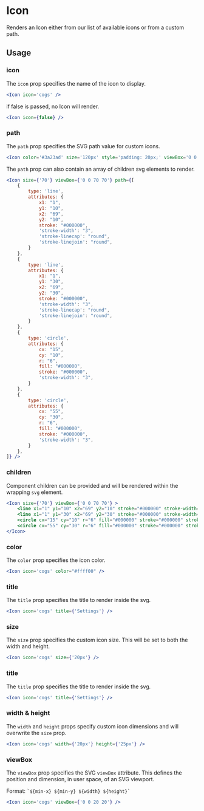 # Icon

Renders an Icon either from our list of available icons or from a custom path. 

## Usage

### icon
The `icon` prop specifies the name of the icon to display. 

```jsx
<Icon icon='cogs' />
```

if false is passed, no Icon will render. 

```jsx
<Icon icon={false} />
```


### path
The `path` prop specifies the SVG path value for custom icons.

```jsx
<Icon color='#3a23ad' size='120px' style='padding: 20px;' viewBox='0 0 70 70' path='M12.9,13.8C12.9,13.8,12.9,13.8,12.9,13.8c-0.1,0.1-0.3,0.2-0.5,0.2C4.5,17.9,1.9,28.8,6.6,38.5l28.6-13.8 c0,0,0,0,0,0c0.2-0.1,0.3-0.1,0.5-0.2C43.5,20.6,46.2,9.7,41.5,0L12.9,13.8zM8.6,42.1C8.6,42.1,8.6,42.1,8.6,42.1c-0.1,0.1-0.3,0.1-0.5,0.2C0.3,46.1-2.4,57,2.3,66.7l28.6-13.8 c0,0,0,0,0,0c0.2-0.1,0.3-0.1,0.5-0.2c7.9-3.8,10.5-14.8,5.8-24.4L8.6,42.1z' />
```

The `path` prop can also contain an array of children svg elements to render.

```jsx
<Icon size={'70'} viewBox={'0 0 70 70'} path={[
    {
        type: 'line', 
        attributes: { 
            x1: "1",
            y1: "10",
            x2: "69",
            y2: "10",
            stroke: "#000000",
            'stroke-width': "3",
            'stroke-linecap': "round",
            'stroke-linejoin': "round",
        }
    },
    {
        type: 'line', 
        attributes: { 
            x1: "1",
            y1: "30",
            x2: "69",
            y2: "30",
            stroke: "#000000",
            'stroke-width': "3",
            'stroke-linecap': "round",
            'stroke-linejoin': "round",
        }
    },
    {
        type: 'circle', 
        attributes: { 
            cx: "15",
            cy: "10",
            r: "6",
            fill: "#000000",
            stroke: "#000000",
            'stroke-width': "3",
        }
    },
    {
        type: 'circle', 
        attributes: { 
            cx: "55",
            cy: "30",
            r: "6",
            fill: "#000000",
            stroke: "#000000",
            'stroke-width': "3",
        }
    },
]} />
```

### children
Component children can be provided and will be rendered within the wrapping `svg` element.

```jsx
<Icon size={'70'} viewBox={'0 0 70 70'} >
    <line x1="1" y1="10" x2="69" y2="10" stroke="#000000" stroke-width="3" stroke-linecap="round" stroke-linejoin="round"></line>
	<line x1="1" y1="30" x2="69" y2="30" stroke="#000000" stroke-width="3" stroke-linecap="round" stroke-linejoin="round"></line>
	<circle cx="15" cy="10" r="6" fill="#000000" stroke="#000000" stroke-width="3"></circle>
	<circle cx="55" cy="30" r="6" fill="#000000" stroke="#000000" stroke-width="3"></circle>
</Icon>
```

### color
The `color` prop specifies the icon color.

```jsx
<Icon icon='cogs' color="#ffff00" />
```

### title
The `title` prop specifies the title to render inside the svg.

```jsx
<Icon icon='cogs' title={'Settings'} />
```

### size
The `size` prop specifies the custom icon size. This will be set to both the width and height.

```jsx
<Icon icon='cogs' size={'20px'} />
```

### title
The `title` prop specifies the title to render inside the svg.

```jsx
<Icon icon='cogs' title={'Settings'} />
```

### width & height
The `width` and `height` props specify custom icon dimensions and will overwrite the `size` prop.

```jsx
<Icon icon='cogs' width={'20px'} height={'25px'} />
```

### viewBox
The `viewBox` prop specifies the SVG `viewBox` attribute. This defines the position and dimension, in user space, of an SVG viewport.

Format: `` `${min-x} ${min-y} ${width} ${height}` ``

```jsx
<Icon icon='cogs' viewBox={'0 0 20 20'} />
```
